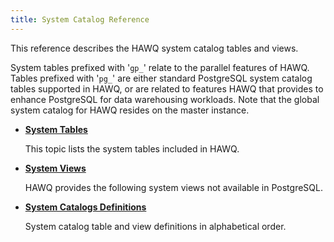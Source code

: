 ```yaml
---
title: System Catalog Reference
---
```


<!--
Licensed to the Apache Software Foundation (ASF) under one
or more contributor license agreements.  See the NOTICE file
distributed with this work for additional information
regarding copyright ownership.  The ASF licenses this file
to you under the Apache License, Version 2.0 (the
"License"); you may not use this file except in compliance
with the License.  You may obtain a copy of the License at

  http://www.apache.org/licenses/LICENSE-2.0

Unless required by applicable law or agreed to in writing,
software distributed under the License is distributed on an
"AS IS" BASIS, WITHOUT WARRANTIES OR CONDITIONS OF ANY
KIND, either express or implied.  See the License for the
specific language governing permissions and limitations
under the License.
-->

This reference describes the HAWQ system catalog tables and views.

System tables prefixed with '`gp_`' relate to the parallel features of HAWQ. Tables prefixed with '`pg_`' are either standard PostgreSQL system catalog tables supported in HAWQ, or are related to features HAWQ that provides to enhance PostgreSQL for data warehousing workloads. Note that the global system catalog for HAWQ resides on the master instance.

-   **[System Tables](../../reference/catalog/catalog_ref-tables/index.html)**

    This topic lists the system tables included in HAWQ.

-   **[System Views](../../reference/catalog/catalog_ref-views/index.html)**

    HAWQ provides the following system views not available in PostgreSQL.

-   **[System Catalogs Definitions](../../reference/catalog/catalog_ref-html/index.html)**

    System catalog table and view definitions in alphabetical order.


